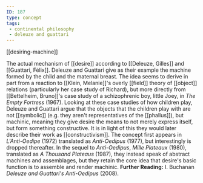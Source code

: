 ```yaml
---
ID: 187
type: concept
tags: 
 - continental philosophy
 - deleuze and guattari
---
```


[[desiring-machine]]

 The actual
mechanism of [[desire]]
according to [[Deleuze, Gilles]] and [[Guattari, Félix]]. Deleuze and
Guattari give as their example the machine formed by the child and the
maternal breast. The idea seems to derive in part from a reaction to
[[Klein, Melanie]]'s overly
[[field]] theory of
[[object]] relations
(particularly her case study of Richard), but more directly from [[Bettelheim, Bruno]]'s case study of
a schizophrenic boy, little Joey, in *The Empty Fortress* (1967).
Looking at these case studies of how children play, Deleuze and Guattari
argue that the objects that the children play with are not
[[symbolic]] (e.g. they
aren't representatives of the
[[phallus]]), but machinic,
meaning they give desire the means to not merely express itself, but
form something constructive. It is in light of this they would later
describe their work as
[[constructivism]]. The
concept first appears in *L'Anti-Oedipe* (1972) translated as
*Anti-Oedipus* (1977), but interestingly is dropped thereafter. In the
sequel to *Anti-Oedipus*, *Mille Plateaux* (1980), translated as *A Thousand Plateaus* (1987), they instead speak of abstract machines and
assemblages, but they retain the core idea that desire's basic function
is to assemble and render machinic.
**Further Reading:** I. Buchanan *Deleuze and Guattari's Anti-Oedipus*
(2008).
